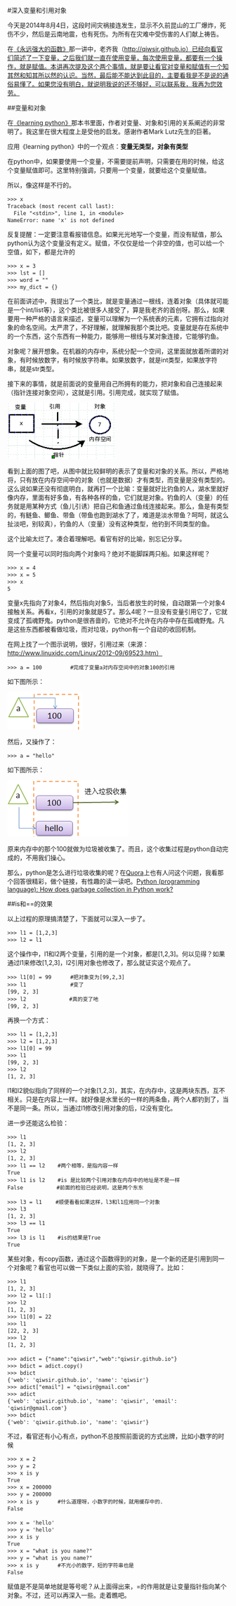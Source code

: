 #深入变量和引用对象

今天是2014年8月4日，这段时间灾祸接连发生，显示不久前昆山的工厂爆炸，死伤不少，然后是云南地震，也有死伤。为所有在灾难中受伤害的人们献上祷告。

在[《永远强大的函数》](./106.md)那一讲中，老齐我（http://qiwsir.github.io）已经向看官们简述了一下变量，之后我们就一直在使用变量，每次使用变量，都要有一个操作，就是赋值。本讲再次提及这个两个事情，就是要让看官对变量和赋值有一个知其然和知其所以然的认识。当然，最后能不能达到此目的，主要看我是不是说的通俗易懂了。如果您没有明白，就说明我说的还不够好，可以联系我，我再为您效劳。

##变量和对象

在[《learning python》](http://shop.oreilly.com/product/0636920028154.do)那本书里面，作者对变量、对象和引用的关系阐述的非常明了。我这里在很大程度上是受他的启发。感谢作者Mark Lutz先生的巨著。

应用《learning python》中的一个观点：**变量无类型，对象有类型**

在python中，如果要使用一个变量，不需要提前声明，只需要在用的时候，给这个变量赋值即可。这里特别强调，只要用一个变量，就要给这个变量赋值。

所以，像这样是不行的。

    >>> x
    Traceback (most recent call last):
      File "<stdin>", line 1, in <module>
    NameError: name 'x' is not defined

反复提醒：一定要注意看报错信息。如果光光地写一个变量，而没有赋值，那么python认为这个变量没有定义。赋值，不仅仅是给一个非空的值，也可以给一个空值，如下，都是允许的

    >>> x = 3
    >>> lst = []
    >>> word = ""
    >>> my_dict = {}

在前面讲述中，我提出了一个类比，就是变量通过一根线，连着对象（具体就可能是一个int/list等），这个类比被很多人接受了，算是我老齐的首创呀。那么，如果要用一种严格的语言来描述，变量可以理解为一个系统表的元素，它拥有过指向对象的命名空间。太严肃了，不好理解，就理解我那个类比吧。变量就是存在系统中的一个东西，这个东西有一种能力，能够用一根线与某对象连接，它能够钓鱼。

对象呢？展开想象。在机器的内存中，系统分配一个空间，这里面就放着所谓的对象，有时候放数字，有时候放字符串。如果放数字，就是int类型，如果放字符串，就是str类型。

接下来的事情，就是前面说的变量用自己所拥有的能力，把对象和自己连接起来（指针连接对象空间），这就是引用。引用完成，就实现了赋值。

![](../Pictures/12601.png)

看到上面的图了吧，从图中就比较鲜明的表示了变量和对象的关系。所以，严格地将，只有放在内存空间中的对象（也就是数据）才有类型，而变量是没有类型的。这么说如果还没有彻底明白，就再打一个比喻：变量就好比钓鱼的人，湖水里就好像内存，里面有好多鱼，有各种各样的鱼，它们就是对象。钓鱼的人（变量）的任务就是用某种方式（鱼儿引诱）把自己和鱼通过鱼线连接起来。那么，鱼是有类型的，有鲢鱼、鲫鱼、带鱼（带鱼也跑到湖水了了，难道是淡水带鱼？呵呵，就这么扯淡吧，别较真），钓鱼的人（变量）没有这种类型，他钓到不同类型的鱼。

这个比喻太烂了。凑合着理解吧。看官有好的比喻，别忘记分享。

同一个变量可以同时指向两个对象吗？绝对不能脚踩两只船。如果这样呢？

    >>> x = 4
    >>> x = 5
    >>> x
    5

变量x先指向了对象4，然后指向对象5，当后者放生的时候，自动跟第一个对象4接触关系。再看x，引用的对象就是5了。那么4呢？一旦没有变量引用它了，它就变成了孤魂野鬼。python是很吝啬的，它绝对不允许在内存中存在孤魂野鬼。凡是这些东西都被看做垃圾，而对垃圾，python有一个自动的收回机制。

在网上找了一个图示说明，很好，引用过来（来源：http://www.linuxidc.com/Linux/2012-09/69523.htm）

    >>> a = 100         #完成了变量a对内存空间中的对象100的引用

如下图所示：

![](../Pictures/12602.png)

然后，又操作了：

    >>> a = "hello"

如下图所示：

![](../Pictures/12603.png)

原来内存中的那个100就做为垃圾被收集了。而且，这个收集过程是python自动完成的，不用我们操心。

那么，python是怎么进行垃圾收集的呢？在[Quora](http://www.quora.com)上也有人问这个问题，我看那个回答很精彩，做个链接，有性趣的读一读吧。[Python (programming language): How does garbage collection in Python work?](http://www.quora.com/Python-programming-language-1/How-does-garbage-collection-in-Python-work)

##is和==的效果

以上过程的原理搞清楚了，下面就可以深入一步了。

    >>> l1 = [1,2,3]
    >>> l2 = l1 

这个操作中，l1和l2两个变量，引用的是一个对象，都是[1,2,3]。何以见得？如果通过l1来修改[1,2,3]，l2引用对象也修改了，那么就证实这个观点了。

    >>> l1[0] = 99      #把对象变为[99,2,3]
    >>> l1              #变了
    [99, 2, 3]
    >>> l2　            #真的变了吔
    [99, 2, 3]

再换一个方式：

    >>> l1 = [1,2,3]
    >>> l2 = [1,2,3]
    >>> l1[0] = 99
    >>> l1
    [99, 2, 3]
    >>> l2
    [1, 2, 3]

l1和l2貌似指向了同样的一个对象[1,2,3]，其实，在内存中，这是两块东西，互不相关。只是在内容上一样。就好像是水里长的一样的两条鱼，两个人都钓到了，当不是同一条。所以，当通过l1修改引用对象的后，l2没有变化。

进一步还能这么检验：

    >>> l1
    [1, 2, 3]
    >>> l2
    [1, 2, 3]
    >>> l1 == l2    #两个相等，是指内容一样
    True
    >>> l1 is l2    #is 是比较两个引用对象在内存中的地址是不是一样
    False　         #前面的检验已经说明，这是两个东东

    >>> l3 = l1　　 #顺便看看如果这样，l3和l1应用同一个对象
    >>> l3
    [1, 2, 3]
    >>> l3 == l1
    True
    >>> l3 is l1    #is的结果是True
    True

某些对象，有copy函数，通过这个函数得到的对象，是一个新的还是引用到同一个对象呢？看官也可以做一下类似上面的实验，就晓得了。比如：

    >>> l1
    [1, 2, 3]
    >>> l2 = l1[:]
    >>> l2
    [1, 2, 3]
    >>> l1[0] = 22
    >>> l1
    [22, 2, 3]
    >>> l2
    [1, 2, 3]

    >>> adict = {"name":"qiwsir","web":"qiwsir.github.io"}
    >>> bdict = adict.copy()
    >>> bdict
    {'web': 'qiwsir.github.io', 'name': 'qiwsir'}
    >>> adict["email"] = "qiwsir@gmail.com"
    >>> adict
    {'web': 'qiwsir.github.io', 'name': 'qiwsir', 'email': 'qiwsir@gmail.com'}
    >>> bdict
    {'web': 'qiwsir.github.io', 'name': 'qiwsir'}

不过，看官还有小心有点，python不总按照前面说的方式出牌，比如小数字的时候

    >>> x = 2
    >>> y = 2
    >>> x is y
    True
    >>> x = 200000
    >>> y = 200000
    >>> x is y      #什么道理呀，小数字的时候，就用缓存中的.
    False

    >>> x = 'hello'
    >>> y = 'hello'
    >>> x is y
    True
    >>> x = "what is you name?"
    >>> y = "what is you name?"
    >>> x is y      #不光小的数字，短的字符串也是
    False

赋值是不是简单地就是等号呢？从上面得出来，=的作用就是让变量指针指向某个对象。不过，还可以再深入一些。走着瞧吧。
